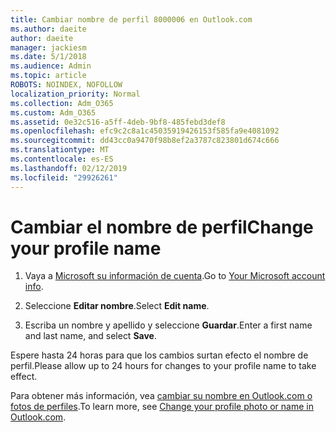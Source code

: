 ```yaml
---
title: Cambiar nombre de perfil 8000006 en Outlook.com
ms.author: daeite
author: daeite
manager: jackiesm
ms.date: 5/1/2018
ms.audience: Admin
ms.topic: article
ROBOTS: NOINDEX, NOFOLLOW
localization_priority: Normal
ms.collection: Adm_O365
ms.custom: Adm_O365
ms.assetid: 0e32c516-a5ff-4deb-9bf8-485febd3def8
ms.openlocfilehash: efc9c2c8a1c45035919426153f585fa9e4081092
ms.sourcegitcommit: dd43cc0a9470f98b8ef2a3787c823801d674c666
ms.translationtype: MT
ms.contentlocale: es-ES
ms.lasthandoff: 02/12/2019
ms.locfileid: "29926261"
---
```

# <a name="change-your-profile-name"></a><span data-ttu-id="f50af-102">Cambiar el nombre de perfil</span><span class="sxs-lookup"><span data-stu-id="f50af-102">Change your profile name</span></span>

1. <span data-ttu-id="f50af-103">Vaya a [Microsoft su información de cuenta](https://go.microsoft.com/fwlink/p/?linkid=860841).</span><span class="sxs-lookup"><span data-stu-id="f50af-103">Go to [Your Microsoft account info](https://go.microsoft.com/fwlink/p/?linkid=860841).</span></span>
    
2. <span data-ttu-id="f50af-104">Seleccione **Editar nombre**.</span><span class="sxs-lookup"><span data-stu-id="f50af-104">Select **Edit name**.</span></span> 
    
3. <span data-ttu-id="f50af-105">Escriba un nombre y apellido y seleccione **Guardar**.</span><span class="sxs-lookup"><span data-stu-id="f50af-105">Enter a first name and last name, and select **Save**.</span></span> 
    
<span data-ttu-id="f50af-106">Espere hasta 24 horas para que los cambios surtan efecto el nombre de perfil.</span><span class="sxs-lookup"><span data-stu-id="f50af-106">Please allow up to 24 hours for changes to your profile name to take effect.</span></span>
  
<span data-ttu-id="f50af-107">Para obtener más información, vea [cambiar su nombre en Outlook.com o fotos de perfiles](https://go.microsoft.com/fwlink/?linkid=873110).</span><span class="sxs-lookup"><span data-stu-id="f50af-107">To learn more, see [Change your profile photo or name in Outlook.com](https://go.microsoft.com/fwlink/?linkid=873110).</span></span>
  


